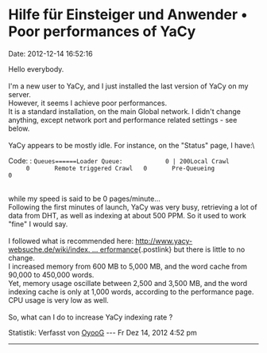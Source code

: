 Hilfe für Einsteiger und Anwender • Poor performances of YaCy
=============================================================

Date: 2012-12-14 16:52:16

Hello everybody.\
\
I\'m a new user to YaCy, and I just installed the last version of YaCy
on my server.\
However, it seems I achieve poor performances.\
It is a standard installation, on the main Global network. I didn\'t
change anything, except network port and performance related settings -
see below.\
\
YaCy appears to be mostly idle. For instance, on the \"Status\" page, I
have:\

Code: 
:   `Queues======Loader Queue:            0 | 200Local Crawl              0       Remote triggered Crawl   0       Pre-Queueing             0`

\
while my speed is said to be 0 pages/minute\...\
Following the first minutes of launch, YaCy was very busy, retrieving a
lot of data from DHT, as well as indexing at about 500 PPM. So it used
to work \"fine\" I would say.\
\
I followed what is recommended here:
[http://www.yacy-websuche.de/wiki/index. \...
erformance](http://www.yacy-websuche.de/wiki/index.php/En:Performance){.postlink}
but there is little to no change.\
I increased memory from 600 MB to 5,000 MB, and the word cache from
90,000 to 450,000 words.\
Yet, memory usage oscillate between 2,500 and 3,500 MB, and the word
indexing cache is only at 1,000 words, according to the performance
page.\
CPU usage is very low as well.\
\
So, what can I do to increase YaCy indexing rate ?

Statistik: Verfasst von
[OyooG](http://forum.yacy-websuche.de/memberlist.php?mode=viewprofile&u=8852)
--- Fr Dez 14, 2012 4:52 pm

------------------------------------------------------------------------
